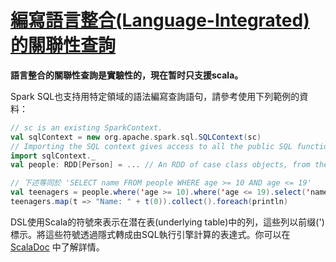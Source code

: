 # [編寫語言整合(Language-Integrated)的關聯性查詢](https://spark.apache.org/docs/latest/sql-programming-guide.html#writing-language-integrated-relational-queries)

**語言整合的關聯性查詢是實驗性的，現在暂时只支援scala。**

Spark SQL也支持用特定領域的語法編寫查詢語句，請參考使用下列範例的資料：

```scala
// sc is an existing SparkContext.
val sqlContext = new org.apache.spark.sql.SQLContext(sc)
// Importing the SQL context gives access to all the public SQL functions and implicit conversions.
import sqlContext._
val people: RDD[Person] = ... // An RDD of case class objects, from the first example.

// 下述等同於 'SELECT name FROM people WHERE age >= 10 AND age <= 19'
val teenagers = people.where('age >= 10).where('age <= 19).select('name)
teenagers.map(t => "Name: " + t(0)).collect().foreach(println)
```

DSL使用Scala的符號來表示在潜在表(underlying table)中的列，這些列以前缀(')標示。將這些符號透過隱式轉成由SQL執行引擎計算的表達式。你可以在[ScalaDoc](https://spark.apache.org/docs/latest/api/scala/index.html#org.apache.spark.sql.SchemaRDD)
中了解詳情。
